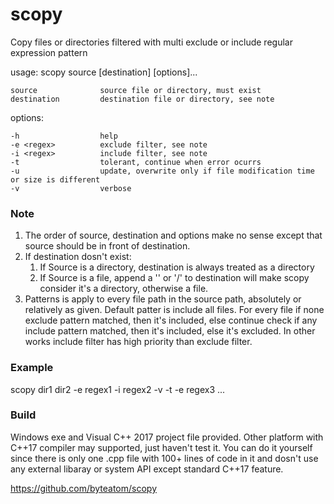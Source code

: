 # scopy
Copy files or directories filtered with multi exclude or include regular expression pattern

usage: scopy source [destination] [options]...

    source              source file or directory, must exist
    destination         destination file or directory, see note

options:

    -h                  help
    -e <regex>          exclude filter, see note
    -i <regex>          include filter, see note
    -t                  tolerant, continue when error ocurrs
    -u                  update, overwrite only if file modification time or size is different
    -v                  verbose

### Note
1. The order of source, destination and options make no sense except that source should be in
front of destination.
2. If destination dosn't exist:
    1. If Source is a directory, destination is always treated as a  directory
    2. If Source is a file, append a '\' or '/' to destination will make scopy consider it's a
       directory, otherwise a file.
3. Patterns is apply to every file path in the source path, absolutely or relatively as given.
Default patter is include all files. For every file if none exclude pattern matched, then it's
included, else continue check if any include pattern matched, then it's included, else it's 
excluded. In other works include filter has high priority than exclude filter.

### Example
scopy dir1 dir2 -e regex1 -i regex2 -v -t -e regex3 ...

### Build
Windows exe and Visual C++ 2017 project file provided.
Other platform with C++17 compiler may supported, just haven't test it. You can do it yourself
since there is only one .cpp file with 100+ lines of code in it and dosn't use any external 
libaray or system API except standard C++17 feature.

https://github.com/byteatom/scopy